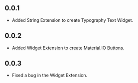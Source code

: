 ## 0.0.1

* Added String Extension to create Typography Text Widget.

## 0.0.2

* Added Widget Extension to create Material.IO Buttons.

## 0.0.3

* Fixed a bug in the Widget Extension.